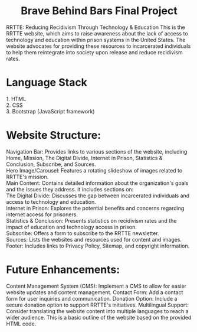<div align="center"> 
<h1>Brave Behind Bars Final Project</h1>
</div>

RRTTE: Reducing Recidivism Through Technology & Education
This is the RRTTE website, which aims to raise awareness about the lack of access to technology and education within prison systems in the United States. The website advocates for providing these resources to incarcerated individuals to help them reintegrate into society upon release and reduce recidivism rates.

<h1>Language Stack</h1>

<div>
1. HTML
<br>
2. CSS
<br>
3. Bootstrap (JavaScript framework)
</div>

<div><h1>Website Structure:</h1></div>

Navigation Bar: Provides links to various sections of the website, including Home, Mission, The Digital Divide, Internet in Prison, Statistics & Conclusion, Subscribe, and Sources.
<br>
Hero Image/Carousel: Features a rotating slideshow of images related to RRTTE's mission.
<br>
Main Content: Contains detailed information about the organization's goals and the issues they address. It includes sections on:
<br>
The Digital Divide: Discusses the gap between incarcerated individuals and access to technology and education.
<br>
Internet in Prison: Explores the potential benefits and concerns regarding internet access for prisoners.
<br>
Statistics & Conclusion: Presents statistics on recidivism rates and the impact of education and technology access in prison.
<br>
Subscribe: Offers a form to subscribe to the RRTTE newsletter.
<br>
Sources: Lists the websites and resources used for content and images.
<br>
Footer: Includes links to Privacy Policy, Sitemap, and copyright information.
<br>
<div><h1>Future Enhancements:</h1></div>

Content Management System (CMS): Implement a CMS to allow for easier website updates and content management.
Contact Form: Add a contact form for user inquiries and communication.
Donation Option: Include a secure donation option to support RRTTE's initiatives.
Multilingual Support: Consider translating the website content into multiple languages to reach a wider audience.
This is a basic outline of the website based on the provided HTML code.
